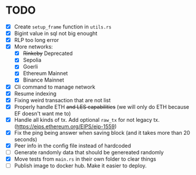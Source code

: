 # TODO

- [x] Create `setup_frame` function in `utils.rs`
- [x] Bigint value in sql not big enought
- [x] RLP too long error
- [x] More networks:
    * [x] ~~Rinkeby~~ Deprecated
    * [x] Sepolia
    * [x] Goerli
    * [x] Ethereum Mainnet
    * [x] Binance Mainnet
- [x] Cli command to manage network
- [x] Resume indexing
- [x] Fixing weird transaction that are not list
- [x] Properly handle ETH ~~and LES capabilities~~ (we will only do ETH because EF doesn't want me to)
- [x] Handle all kinds of tx. Add optional `raw_tx` for not legacy tx. (https://eips.ethereum.org/EIPS/eip-1559)
- [x] Fix the ping being answer when saving block (and it takes more than 20 seconds)
- [x] Peer info in the config file instead of hardcoded
- [ ] Generate randomly data that should be genereated randomly
- [x] Move tests from `main.rs` in their own folder to clear things
- [ ] Publish image to docker hub. Make it easier to deploy.